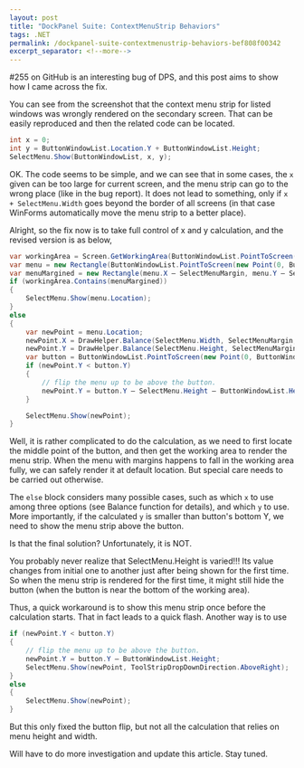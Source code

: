 ```yaml
---
layout: post
title: "DockPanel Suite: ContextMenuStrip Behaviors"
tags: .NET
permalink: /dockpanel-suite-contextmenustrip-behaviors-bef808f00342
excerpt_separator: <!--more-->
---
```

#255 on GitHub is an interesting bug of DPS, and this post aims to show how I came across the fix.
<!--more-->

You can see from the screenshot that the context menu strip for listed windows was wrongly rendered on the secondary screen. That can be easily reproduced and then the related code can be located.

``` csharp
int x = 0;
int y = ButtonWindowList.Location.Y + ButtonWindowList.Height;
SelectMenu.Show(ButtonWindowList, x, y);
```

OK. The code seems to be simple, and we can see that in some cases, the `x` given can be too large for current screen, and the menu strip can go to the wrong place (like in the bug report). It does not lead to something, only if `x + SelectMenu.Width` goes beyond the border of all screens (in that case WinForms automatically move the menu strip to a better place).

Alright, so the fix now is to take full control of x and y calculation, and the revised version is as below,

``` csharp
var workingArea = Screen.GetWorkingArea(ButtonWindowList.PointToScreen(new Point(ButtonWindowList.Width / 2, ButtonWindowList.Height / 2)));
var menu = new Rectangle(ButtonWindowList.PointToScreen(new Point(0, ButtonWindowList.Location.Y + ButtonWindowList.Height)), SelectMenu.Size);
var menuMargined = new Rectangle(menu.X — SelectMenuMargin, menu.Y — SelectMenuMargin, menu.Width + SelectMenuMargin, menu.Height + SelectMenuMargin);
if (workingArea.Contains(menuMargined))
{
    SelectMenu.Show(menu.Location);
}
else
{
    var newPoint = menu.Location;
    newPoint.X = DrawHelper.Balance(SelectMenu.Width, SelectMenuMargin, newPoint.X, workingArea.Left, workingArea.Right);
    newPoint.Y = DrawHelper.Balance(SelectMenu.Height, SelectMenuMargin, newPoint.Y, workingArea.Top, workingArea.Bottom);
    var button = ButtonWindowList.PointToScreen(new Point(0, ButtonWindowList.Height));
    if (newPoint.Y < button.Y)
    {
        // flip the menu up to be above the button.
        newPoint.Y = button.Y — SelectMenu.Height — ButtonWindowList.Height;
    }

    SelectMenu.Show(newPoint);
}
```

Well, it is rather complicated to do the calculation, as we need to first locate the middle point of the button, and then get the working area to render the menu strip. When the menu with margins happens to fall in the working area fully, we can safely render it at default location. But special care needs to be carried out otherwise.

The `else` block considers many possible cases, such as which `x` to use among three options (see Balance function for details), and which `y` to use. More importantly, if the calculated `y` is smaller than button's bottom Y, we need to show the menu strip above the button.

Is that the final solution? Unfortunately, it is NOT.

You probably never realize that SelectMenu.Height is varied!!! Its value changes from initial one to another just after being shown for the first time. So when the menu strip is rendered for the first time, it might still hide the button (when the button is near the bottom of the working area).

Thus, a quick workaround is to show this menu strip once before the calculation starts. That in fact leads to a quick flash. Another way is to use

``` csharp
if (newPoint.Y < button.Y)
{
    // flip the menu up to be above the button.
    newPoint.Y = button.Y — ButtonWindowList.Height;
    SelectMenu.Show(newPoint, ToolStripDropDownDirection.AboveRight);
}
else
{
    SelectMenu.Show(newPoint);
}
```

But this only fixed the button flip, but not all the calculation that relies on menu height and width.

Will have to do more investigation and update this article. Stay tuned.
